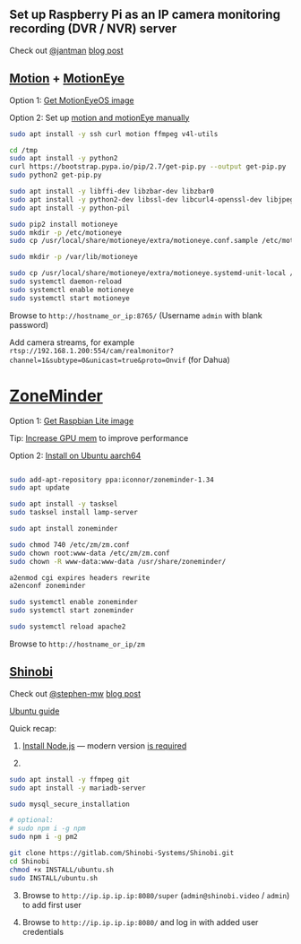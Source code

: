 ## Set up Raspberry Pi as an IP camera monitoring recording (DVR / NVR) server

Check out [@jantman](https://github.com/jantman) [blog post](https://blog.jasonantman.com/2018/05/linux-surveillance-camera-software-evaluation/)


## [Motion](https://github.com/Motion-Project/motion) + [MotionEye](https://github.com/ccrisan/motioneye)

Option 1: [Get MotionEyeOS image](https://github.com/ccrisan/motioneyeos/wiki/Installation)

Option 2: Set up [motion and motionEye manually](https://github.com/ccrisan/motioneye/wiki/%28Install-On-Ubuntu-%2820.04-or-Newer%29)

```bash
sudo apt install -y ssh curl motion ffmpeg v4l-utils

cd /tmp
sudo apt install -y python2
curl https://bootstrap.pypa.io/pip/2.7/get-pip.py --output get-pip.py
sudo python2 get-pip.py

sudo apt install -y libffi-dev libzbar-dev libzbar0
sudo apt install -y python2-dev libssl-dev libcurl4-openssl-dev libjpeg-dev
sudo apt install -y python-pil

sudo pip2 install motioneye
sudo mkdir -p /etc/motioneye
sudo cp /usr/local/share/motioneye/extra/motioneye.conf.sample /etc/motioneye/motioneye.conf

sudo mkdir -p /var/lib/motioneye

sudo cp /usr/local/share/motioneye/extra/motioneye.systemd-unit-local /etc/systemd/system/motioneye.service
sudo systemctl daemon-reload
sudo systemctl enable motioneye
sudo systemctl start motioneye
```

Browse to `http://hostname_or_ip:8765/` (Username `admin` with blank password)

Add camera streams, for example `rtsp://192.168.1.200:554/cam/realmonitor?channel=1&subtype=0&unicast=true&proto=Onvif` (for Dahua)


# [ZoneMinder](https://github.com/ZoneMinder/zoneminder)

Option 1: [Get Raspbian Lite image](https://zmrepo.zoneminder.com/)

Tip: [Increase GPU mem](https://wiki.zoneminder.com/Single_Board_Computers#GPU_Memory) to improve performance

Option 2: [Install on Ubuntu aarch64](https://zoneminder.readthedocs.io/en/latest/installationguide/ubuntu.html#easy-way-ubuntu-18-04-bionic)

```bash

sudo add-apt-repository ppa:iconnor/zoneminder-1.34
sudo apt update

sudo apt install -y tasksel
sudo tasksel install lamp-server

sudo apt install zoneminder

sudo chmod 740 /etc/zm/zm.conf
sudo chown root:www-data /etc/zm/zm.conf
sudo chown -R www-data:www-data /usr/share/zoneminder/

a2enmod cgi expires headers rewrite
a2enconf zoneminder

sudo systemctl enable zoneminder
sudo systemctl start zoneminder

sudo systemctl reload apache2
```

Browse to `http://hostname_or_ip/zm`


## [Shinobi](https://gitlab.com/Shinobi-Systems/Shinobi)

Check out [@stephen-mw](https://github.com/stephen-mw) [blog post](https://www.heystephenwood.com/2018/08/shinobi-on-raspberry-pi-3-b.html)

[Ubuntu guide](https://shinobi.video/docs/start#content-ubuntu--the-easier-way)

Quick recap:

1. [Install Node.js](./NodeJS.md) — modern version [is required](https://hub.shinobi.video/articles/view/sIuhLW2A0E8A7K3)

2.

```bash
sudo apt install -y ffmpeg git
sudo apt install -y mariadb-server

sudo mysql_secure_installation

# optional:
# sudo npm i -g npm
sudo npm i -g pm2

git clone https://gitlab.com/Shinobi-Systems/Shinobi.git
cd Shinobi
chmod +x INSTALL/ubuntu.sh
sudo INSTALL/ubuntu.sh
```

3. Browse to `http://ip.ip.ip.ip:8080/super` (`admin@shinobi.video` / `admin`) to add first user

4. Browse to `http://ip.ip.ip.ip:8080/` and log in with added user credentials


